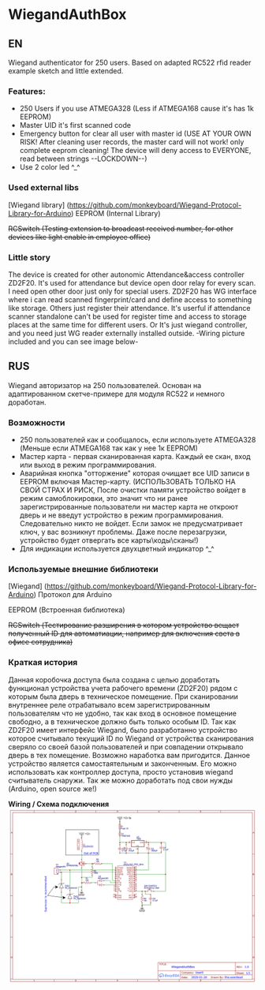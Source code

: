 # WiegandAuthBox
## EN
Wiegand authenticator for 250 users. Based on adapted RC522 rfid reader example sketch and little extended.

### Features:
+ 250 Users if you use ATMEGA328 (Less if ATMEGA168 cause it's has 1k EEPROM)
+ Master UID it's first scanned code
+ Emergency button for clear all user with master id (USE AT YOUR OWN RISK! After cleaning user records, the master card will not work! only complete eeprom cleaning! The device will deny access to EVERYONE, read between strings --LOCKDOWN--)
+ Use 2 color led ^_^

### Used external libs
[Wiegand library] (https://github.com/monkeyboard/Wiegand-Protocol-Library-for-Arduino)
EEPROM (Internal Library)

~~RCSwitch (Testing extension to broadcast received number, for other devices like light enable in employee office)~~

### Little story
The device is created for other autonomic Attendance&access controller ZD2F20.
It's used for attendance but device open door relay for every scan. I need open other door just only for special users.
ZD2F20 has WG interface where i can read scanned fingerprint/card and define access to something like storage. Others just register their attendance. It's userful if attendance scanner standalone can't be used for register time and access to storage places at the same time for different users.
Or It's just wiegand controller, and you need just WG reader externally installed outside.
-Wiring picture included and you can see image below-

## RUS
Wiegand авторизатор на 250 пользователей. Основан на адаптированном скетче-примере для модуля RC522 и немного доработан.

### Возможности
+ 250 пользователей как и сообщалось, если используете ATMEGA328 (Меньше если ATMEGA168 так как у нее 1к EEPROM)
+ Мастер карта - первая сканированная карта. Каждый ее скан, вход или выход в режим программирования.
+ Аварийная кнопка "отторжение" которая очищает все UID записи в EEPROM включая Мастер-карту. 
(ИСПОЛЬЗОВАТЬ ТОЛЬКО НА СВОЙ СТРАХ И РИСК, После очистки памяти устройство войдет в режим самоблокировки, это значит что ни ранее зарегистрированные пользователи ни мастер карта не откроют дверь и не введут устройство в режим программирования. Следовательно никто не войдет. Если замок не предусматривает ключ, у вас возникнут проблемы. Даже после перезагрузки, устройство будет отвергать все карты\коды\сканы!)
+ Для индикации используется двухцветный индикатор ^_^

### Используемые внешние библиотеки
[Wiegand] (https://github.com/monkeyboard/Wiegand-Protocol-Library-for-Arduino) Протокол для Arduino

EEPROM (Встроенная библиотека)

~~RCSwitch (Тестирование разширения в котором устройство вещает полученный ID для автоматиации, например для включения света в офисе сотрудника)~~

### Краткая история
Данная коробочка доступа была создана с целью доработать функционал устройства учета рабочего времени (ZD2F20) рядом с которым была дверь в техническое помещение. 
При сканировании внутреннее реле отрабатывало всем зарегистрированным пользователям что не удобно, так как вход в основное помещение свободно, а в техническое должно быть только особым ID.
Так как ZD2F20 имеет интерфейс Wiegand, было разработанно устройство которое считывало текущий ID по Wiegand от устройства сканирования сверяло со своей базой пользователей и при совпадении открывало дверь в тех помещение. Возможно наработка вам пригодится.
Данное устройство является самостаятельным и законченным. Его можно использовать как контроллер доступа, просто установив wiegand считыватель снаружи. Так же можно доработать под свои нужды (Arduino, open source же!) 

**Wiring / Схема подключения**
![Schematic](https://github.com/TheUserDead/WiegandAuthBox/blob/master/Schematic_WiegandAuthBox_Sheet_1_20200126003924.png)

